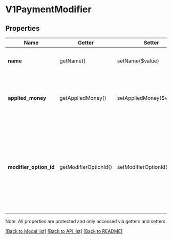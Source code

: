 # V1PaymentModifier

## Properties
Name | Getter | Setter | Type | Description | Notes
------------ | ------------- | ------------- | ------------- | ------------- | -------------
**name** | getName() | setName($value) | **string** | The modifier option&#39;s name. | [optional] 
**applied_money** | getAppliedMoney() | setAppliedMoney($value) | [**\SquareConnect\Model\V1Money**](V1Money.md) | The amount of money that this modifier option adds to the payment. | [optional] 
**modifier_option_id** | getModifierOptionId() | setModifierOptionId($value) | **string** | TThe ID of the applied modifier option, if available. Modifier options applied in older versions of Square Register might not have an ID. | [optional] 

Note: All properties are protected and only accessed via getters and setters.

[[Back to Model list]](../README.md#documentation-for-models) [[Back to API list]](../README.md#documentation-for-api-endpoints) [[Back to README]](../README.md)

